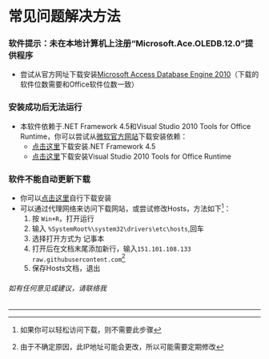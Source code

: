 # 常见问题解决方法

### 软件提示：未在本地计算机上注册“Microsoft.Ace.OLEDB.12.0”提供程序
- 尝试从官方网址下载安装[Microsoft Access Database Engine 2010](https://www.microsoft.com/en-in/download/details.aspx?id=13255)（下载的软件位数需要和Office软件位数一致）

### 安装成功后无法运行
- 本软件依赖于.NET Framework 4.5和Visual Studio 2010 Tools for Office Runtime，你可以尝试从[微软官方网站](https://www.microsoft.com/zh-cn/)下载安装依赖：
    - [点击这里](https://dotnet.microsoft.com/download/dotnet-framework/thank-you/net45-web-installer)下载安装.NET Framework 4.5
    - [点击这里](https://www.microsoft.com/en-us/download/confirmation.aspx?id=48217)下载安装Visual Studio 2010 Tools for Office Runtime

### 软件不能自动更新下载
- 你可以[点击这里](https://raw.githubusercontent.com/lsdyl/redbull_sjzx/master/RedBull_setup.exe)自行下载安装
- 可以通过代理网络来访问下载网站，或尝试修改Hosts，方法如下[^注1]：
    1. 按 `Win+R`，打开运行
    2. 输入 `%SystemRoot%\system32\drivers\etc\hosts`,回车
    3. 选择打开方式为 记事本
    4. 打开后在文档末尾添加新行，输入`151.101.108.133 raw.githubusercontent.com`[^注2]
    5. 保存Hosts文档，退出

######  如有任何意见或建议，请联络我
---

[^注1]:如果你可以轻松访问下载，则不需要此步骤
[^注2]:由于不确定原因，此IP地址可能会更改，所以可能需要定期修改
